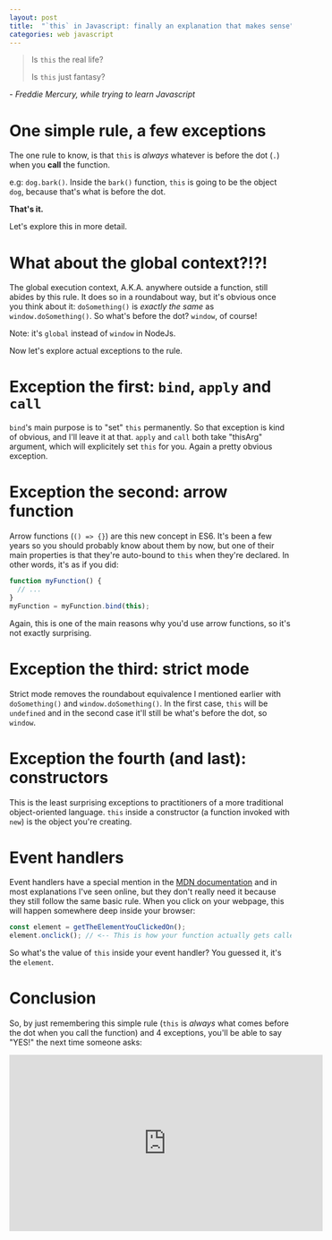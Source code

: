 ```yaml
---
layout: post
title:  "`this` in Javascript: finally an explanation that makes sense"
categories: web javascript
---
```


> Is `this` the real life?
>
> Is `this` just fantasy?

\- _Freddie Mercury, while trying to learn Javascript_

# One simple rule, a few exceptions

The one rule to know, is that `this` is _always_ whatever is before the dot (`.`) when you **call** the function.

e.g: `dog.bark()`. Inside the `bark()` function, `this` is going to be the object `dog`, because that's what is before the dot.

**That's it.**

Let's explore <span title="badum-tsss (pun intended)">this</span> in more detail.

# What about the global context?!?!

The global execution context, A.K.A. anywhere outside a function, still abides by this rule. It does so in a roundabout way, but it's obvious once you think about it: `doSomething()` is _exactly the same_ as `window.doSomething()`. So what's before the dot? `window`, of course!

Note: it's `global` instead of `window` in NodeJs.

Now let's explore actual exceptions to the rule.

# Exception the first: `bind`, `apply` and `call`

`bind`'s main purpose is to "set" `this` permanently. So that exception is kind of obvious, and I'll leave it at that. `apply` and `call` both take "thisArg" argument, which will explicitely set `this` for you. Again a pretty obvious exception.

# Exception the second: arrow function

Arrow functions (`() => {}`) are this new concept in ES6. It's been a few years so you should probably know about them by now, but one of their main properties is that they're auto-bound to `this` when they're declared. In other words, it's as if you did:
```javascript
function myFunction() {
  // ...
}
myFunction = myFunction.bind(this);
```

Again, this is one of the main reasons why you'd use arrow functions, so it's not exactly surprising.

# Exception the third: strict mode

Strict mode removes the roundabout equivalence I mentioned earlier with `doSomething()` and `window.doSomething()`. In the first case, `this` will be `undefined` and in the second case it'll still be what's before the dot, so `window`.

# Exception the fourth (and last): constructors

This is the least surprising exceptions to practitioners of a more traditional object-oriented language. `this` inside a constructor (a function invoked with `new`) is the object you're creating.

# Event handlers

Event handlers have a special mention in the [MDN documentation](https://developer.mozilla.org/en-US/docs/Web/JavaScript/Reference/Operators/this) and in most explanations I've seen online, but they don't really need it because they still follow the same basic rule. When you click on your webpage, this will happen somewhere deep inside your browser:
```javascript
const element = getTheElementYouClickedOn();
element.onclick(); // <-- This is how your function actually gets called
```
So what's the value of `this` inside your event handler? You guessed it, it's the `element`.

# Conclusion

So, by just remembering this simple rule (`this` is _always_ what comes before the dot when you call the function) and 4 exceptions, you'll be able to say "YES!" the next time someone asks:
<iframe width="560" height="315" src="https://www.youtube.com/embed/DJ6CcEOmlYU" frameborder="0" allow="accelerometer; autoplay; encrypted-media; gyroscope; picture-in-picture" allowfullscreen></iframe>

